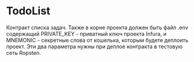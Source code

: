 # TodoList

Контракт списка задач.
Также в корне проекта должен быть файл .env содержащий PRIVATE_KEY - приватный ключ проекта Infura, и MNEMONIC - секретные слова от кошелька, которым будете деплоить проект.
Эти два параметра нужны при деплое контракта в тестовую сеть Ropsten.
